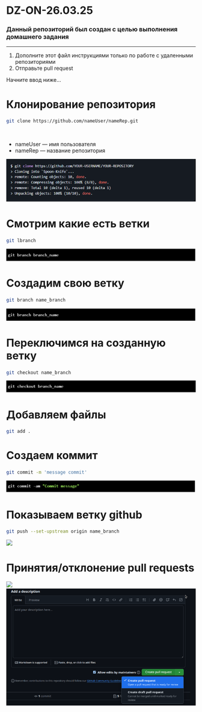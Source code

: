# DZ-ON-26.03.25
### Данный репозиторий был создан с целью выполнения домашнего задания
<hr>

1. Дополните этот файл инструкциями только по работе с удаленными репозиториями<br>
2. Отправьте pull request<br>

Начните ввод ниже...


# Клонирование репозитория
```bash
git clone https://github.com/nameUser/nameRep.git
```
<br>
<ul>
    <li>nameUser — имя пользователя</li>
    <li>nameRep — название репозитория</li>
</ul>
<img src="photos/clone.png">

# Смотрим какие есть ветки
```bash
git lbranch
```
<img src="photos/branch.png">

# Создадим свою ветку
```bash
git branch name_branch
```
<img src="photos/branch.png">

# Переключимся на созданную ветку
```bash
git checkout name_branch
```
<img src="photos/checkout.png">

# Добавляем файлы
```bash
git add .
```
# Создаем коммит
```bash
git commit -m 'message commit'
```
<img src="photos/commit.png">

# Показываем ветку github
```bash
git push --set-upstream origin name_branch
```
<img src="photos/gitPushSet.png">

# Принятия/отклонение pull requests

<img src="photos/.png">

<img src="photos/pull.png">
